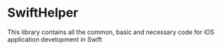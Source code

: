 # SwiftHelper
This library contains all the common, basic and necessary code for iOS application development in Swift
